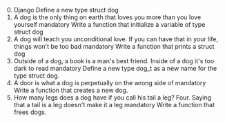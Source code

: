 0. Django
Define a new type struct dog 
1. A dog is the only thing on earth that loves you more than you love yourself mandatory
Write a function that initialize a variable of type struct dog
2. A dog will teach you unconditional love. If you can have that in your life, things won't be too bad mandatory
Write a function that prints a struct dog
3. Outside of a dog, a book is a man's best friend. Inside of a dog it's too dark to read mandatory
Define a new type dog_t as a new name for the type struct dog.
4. A door is what a dog is perpetually on the wrong side of mandatory
Write a function that creates a new dog.
5. How many legs does a dog have if you call his tail a leg? Four. Saying that a tail is a leg doesn't make it a leg mandatory
Write a function that frees dogs.
